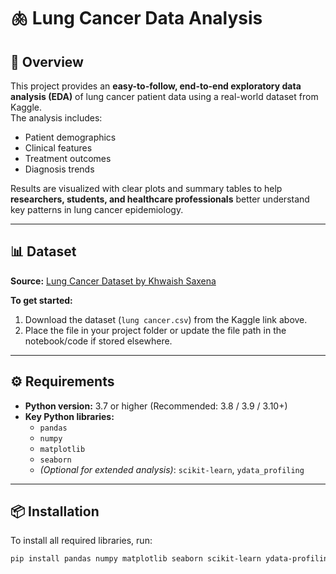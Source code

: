 # 🫁 Lung Cancer Data Analysis

## 📌 Overview
This project provides an **easy-to-follow, end-to-end exploratory data analysis (EDA)** of lung cancer patient data using a real-world dataset from Kaggle.  
The analysis includes:
- Patient demographics  
- Clinical features  
- Treatment outcomes  
- Diagnosis trends  

Results are visualized with clear plots and summary tables to help **researchers, students, and healthcare professionals** better understand key patterns in lung cancer epidemiology.

---

## 📊 Dataset
**Source:** [Lung Cancer Dataset by Khwaish Saxena](https://www.kaggle.com/datasets/khwaishsaxena/lung-cancer-dataset)  

**To get started:**
1. Download the dataset (`lung cancer.csv`) from the Kaggle link above.
2. Place the file in your project folder or update the file path in the notebook/code if stored elsewhere.

---

## ⚙️ Requirements
- **Python version:** 3.7 or higher (Recommended: 3.8 / 3.9 / 3.10+)  
- **Key Python libraries:**
  - `pandas`
  - `numpy`
  - `matplotlib`
  - `seaborn`
  - *(Optional for extended analysis)*: `scikit-learn`, `ydata_profiling`

---

## 📦 Installation
To install all required libraries, run:
```bash
pip install pandas numpy matplotlib seaborn scikit-learn ydata-profiling
